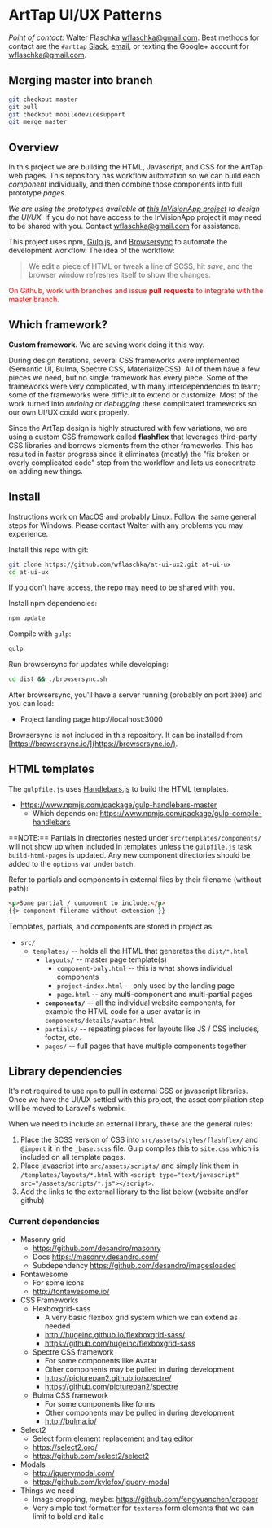 # ArtTap UI/UX Patterns

*Point of contact:* Walter Flaschka wflaschka@gmail.com. Best methods for contact are the `#arttap` [Slack](https://slack.com/), [email](wflaschka@gmail.com), or texting the Google+ account for wflaschka@gmail.com.

## Merging master into branch

```sh
git checkout master
git pull
git checkout mobiledevicesupport
git merge master
```

## Overview

In this project we are building the HTML, Javascript, and CSS for the ArtTap web pages. This repository has workflow automation so we can build each *component* individually, and then combine those components into full prototype *pages*. 

*We are using the prototypes available at [this InVisionApp project](https://projects.invisionapp.com/d/main#/projects) to design the UI/UX.* If you do not have access to the InVisionApp project it may need to be shared with you. Contact wflaschka@gmail.com for assistance.

This project uses npm, [Gulp.js](https://gulpjs.com/), and [Browsersync](https://www.browsersync.io/) to automate the development workflow. The idea of the workflow: 

> We edit a piece of HTML or tweak a line of SCSS, hit *save*, and the browser window refreshes itself to show the changes.

<font color="red">On Github, work with branches and issue **pull requests** to integrate with the master branch.</font>

## Which framework?

**Custom framework.** We are saving work doing it this way.

During design iterations, several CSS frameworks were implemented (Semantic UI, Bulma, Spectre CSS, MaterializeCSS). All of them have a few pieces we need, but no single framework has every piece. Some of the frameworks were very complicated, with many interdependencies to learn; some of the frameworks were difficult to extend or customize. Most of the work turned into *undoing* or *debugging* these complicated frameworks so our own UI/UX could work properly.

Since the ArtTap design is highly structured with few variations, we are using a custom CSS framework called **flashflex** that leverages third-party CSS libraries and borrows elements from the other frameworks. This has resulted in faster progress since it eliminates (mostly) the "fix broken or overly complicated code" step from the workflow and lets us concentrate on adding new things.

## Install

Instructions work on MacOS and probably Linux. Follow the same general steps for Windows. Please contact Walter with any problems you may experience.

Install this repo with git:

```sh
git clone https://github.com/wflaschka/at-ui-ux2.git at-ui-ux
cd at-ui-ux
```

If you don't have access, the repo may need to be shared with you.

Install npm dependencies:

```sh
npm update
```

Compile with `gulp`:

```sh
gulp 
```

Run browsersync for updates while developing:
```sh
cd dist && ./browsersync.sh
```

After browsersync, you'll have a server running (probably on port `3000`) and you can load:

* Project landing page http://localhost:3000

Browsersync is not included in this repository. It can be installed from [https://browsersync.io/](https://browsersync.io/).

## HTML templates

The `gulpfile.js` uses [Handlebars.js](http://handlebarsjs.com/) to build the HTML templates.

* https://www.npmjs.com/package/gulp-handlebars-master
    * Which depends on: https://www.npmjs.com/package/gulp-compile-handlebars

==NOTE:== Partials in directories nested under `src/templates/components/` will not show up when included in templates unless the `gulpfile.js` task `build-html-pages` is updated. Any new component directories should be added to the `options` var under `batch`.

Refer to partials and components in external files by their filename (without path):

```html
<p>Some partial / component to include:</p>
{{> component-filename-without-extension }}
```

Templates, partials, and components are stored in project as:

* `src/`
    * `templates/` -- holds all the HTML that generates the `dist/*.html`
        * `layouts/` -- master page template(s)
            - `component-only.html` -- this is what shows individual components
            - `project-index.html` -- only used by the landing page
            - `page.html` -- any multi-component and multi-partial pages
        * **`components/`** -- all the individual website components, for example the HTML code for a user avatar is in `components/details/avatar.html`
        * `partials/` -- repeating pieces for layouts like JS / CSS includes, footer, etc.
        * `pages/` -- full pages that have multiple components together

## Library dependencies

It's not required to use `npm` to pull in external CSS or javascript libraries. Once we have the UI/UX settled with this project, the asset 
compilation step will be moved to Laravel's webmix. 

When we need to include an external library, these are the general rules:

1. Place the SCSS version of CSS into `src/assets/styles/flashflex/` and `@import` it in the `_base.scss` file. Gulp compiles this to `site.css` which is included on all template pages.
2. Place javascript into `src/assets/scripts/` and simply link them in `/templates/layouts/*.html` with `<script type="text/javascript" src="/assets/scripts/*.js"></script>`.
3. Add the links to the external library to the list below (website and/or github)

### Current dependencies

* Masonry grid
    * https://github.com/desandro/masonry
    * Docs https://masonry.desandro.com/
    * Subdependency https://github.com/desandro/imagesloaded
* Fontawesome
    * For some icons
    * http://fontawesome.io/
* CSS Frameworks
    * Flexboxgrid-sass
        * A very basic flexbox grid system which we can extend as needed
        * http://hugeinc.github.io/flexboxgrid-sass/
        * https://github.com/hugeinc/flexboxgrid-sass
    * Spectre CSS framework
        * For some components like Avatar
        * Other components may be pulled in during development
        * https://picturepan2.github.io/spectre/
        * https://github.com/picturepan2/spectre
    * Bulma CSS framework
        * For some components like forms
        * Other components may be pulled in during development
        * http://bulma.io/
* Select2
    * Select form element replacement and tag editor
    * https://select2.org/
    * https://github.com/select2/select2
* Modals
    * http://jquerymodal.com/
    * https://github.com/kylefox/jquery-modal
* Things we need
    * Image cropping, maybe: https://github.com/fengyuanchen/cropper
    * Very simple text formatter for `textarea` form elements that we can limit to bold and italic

